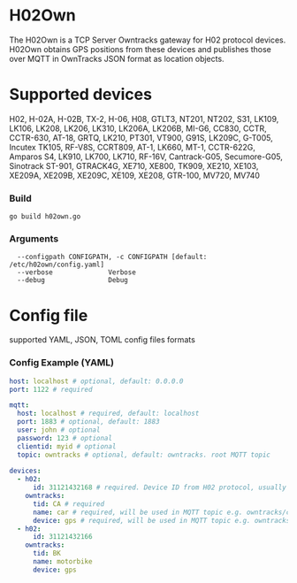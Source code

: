 # H02Own

The H02Own is a TCP Server Owntracks gateway for H02 protocol devices.  
H02Own obtains GPS positions from these devices and publishes those over MQTT in OwnTracks JSON format as location objects.

# Supported devices
H02, H-02A, H-02B, TX-2, H-06, H08, GTLT3, NT201, NT202, S31, LK109, LK106, LK208, LK206, LK310, LK206A, LK206B, MI-G6, CC830, CCTR, CCTR-630, AT-18, GRTQ, LK210, PT301, VT900, G91S, LK209C, G-T005, Incutex TK105, RF-V8S, CCRT809, AT-1, LK660, MT-1, CCTR-622G, Amparos S4, LK910, LK700, LK710, RF-16V, Cantrack-G05, Secumore-G05, Sinotrack ST-901, GTRACK4G, XE710, XE800, TK909, XE210, XE103, XE209A, XE209B, XE209C, XE109, XE208, GTR-100, MV720, MV740 

### Build
	go build h02own.go

### Arguments
```
  --configpath CONFIGPATH, -c CONFIGPATH [default: /etc/h02own/config.yaml]
  --verbose              Verbose
  --debug                Debug
```

# Config file
supported YAML, JSON, TOML config files formats

### Config Example (YAML)
```yaml
host: localhost # optional, default: 0.0.0.0 
port: 1122 # required

mqtt:
  host: localhost # required, default: localhost
  port: 1883 # optional, default: 1883
  user: john # optional
  password: 123 # optional
  clientid: myid # optional
  topic: owntracks # optional, default: owntracks. root MQTT topic
  
devices:
  - h02:
      id: 31121432168 # required. Device ID from H02 protocol, usually IMEI of device
    owntracks:
      tid: CA # required
      name: car # required, will be used in MQTT topic e.g. owntracks/car/gps
      device: gps # required, will be used in MQTT topic e.g. owntracks/car/gps
  - h02:
      id: 31121432166
    owntracks:
      tid: BK
      name: motorbike
      device: gps

```
